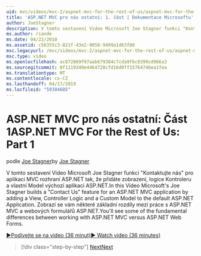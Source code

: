 ```yaml
---
uid: mvc/videos/mvc-2/aspnet-mvc-for-the-rest-of-us/aspnet-mvc-for-the-rest-of-us-part-1
title: 'ASP.NET MVC pro nás ostatní: 1. část | Dokumentace Microsoftu'
author: JoeStagner
description: V tomto sestavení Video Microsoft Joe Stagner funkci "Kontaktujte nás" pro aplikaci MVC rozhraní ASP.NET tak, že přidáte zobrazení, logice Kontroleru a vlastní Model na t...
ms.author: riande
ms.date: 04/22/2010
ms.assetid: c56355c3-821f-43e2-9058-9499a1d63f80
msc.legacyurl: /mvc/videos/mvc-2/aspnet-mvc-for-the-rest-of-us/aspnet-mvc-for-the-rest-of-us-part-1
msc.type: video
ms.openlocfilehash: ac872869f97aab679384c7cda9f6c8399cd966a3
ms.sourcegitcommit: 0f1119340e4464720cfd16d0ff15764746ea1fea
ms.translationtype: MT
ms.contentlocale: cs-CZ
ms.lasthandoff: 04/17/2019
ms.locfileid: "59384685"
---
```

# <a name="aspnet-mvc-for-the-rest-of-us-part-1"></a><span data-ttu-id="39617-103">ASP.NET MVC pro nás ostatní: Část 1</span><span class="sxs-lookup"><span data-stu-id="39617-103">ASP.NET MVC For the Rest of Us: Part 1</span></span>

<span data-ttu-id="39617-104">podle [Joe Stagner](https://github.com/JoeStagner)</span><span class="sxs-lookup"><span data-stu-id="39617-104">by [Joe Stagner](https://github.com/JoeStagner)</span></span>

<span data-ttu-id="39617-105">V tomto sestavení Video Microsoft Joe Stagner funkci "Kontaktujte nás" pro aplikaci MVC rozhraní ASP.NET tak, že přidáte zobrazení, logice Kontroleru a vlastní Model výchozí aplikaci ASP.NET.</span><span class="sxs-lookup"><span data-stu-id="39617-105">In this Video Microsoft's Joe Stagner builds a "Contact Us" feature for an ASP.NET MVC application by adding a View, Controller Logic and a Custom Model to the default ASP.NET Application.</span></span> <span data-ttu-id="39617-106">Zobrazí se vám některé základní rozdíly mezi práce s ASP.NET MVC a webových formulářů ASP.NET.</span><span class="sxs-lookup"><span data-stu-id="39617-106">You'll see some of the fundamental differences between working with ASP.NET MVC versus ASP.NET Web Forms.</span></span>

[<span data-ttu-id="39617-107">&#9654;Podívejte se na video (36 minut)</span><span class="sxs-lookup"><span data-stu-id="39617-107">&#9654; Watch video (36 minutes)</span></span>](https://channel9.msdn.com/Blogs/ASP-NET-Site-Videos/aspnet-mvc-for-the-rest-of-us-part-1)

> [!div class="step-by-step"]
> [<span data-ttu-id="39617-108">Next</span><span class="sxs-lookup"><span data-stu-id="39617-108">Next</span></span>](aspnet-mvc-for-the-rest-of-us-part-2.md)
